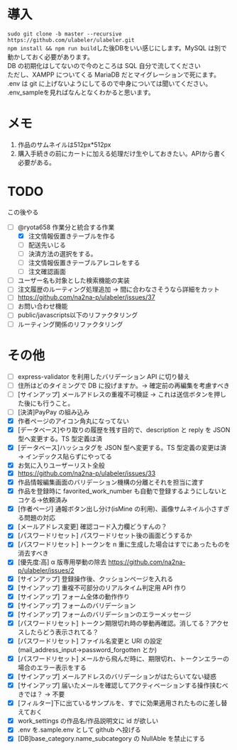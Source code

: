 # 導入
`sudo git clone -b master --recursive https://github.com/ulabeler/ulabeler.git`  
`npm install && npm run build`した後DBをいい感じにします。MySQL は別で動かしておく必要があります。  
 DB の初期化はしてないので今のところは SQL 自分で流してください  
 ただし、XAMPP についてくる MariaDB だとマイグレーションで死にます。  
 .env は git に上げないようにしてるので中身については聞いてください。  
 .env_sampleを見ればなんとなくわかると思います。

# メモ
1. 作品のサムネイルは512px*512px
1. 購入手続きの前にカートに加える処理だけ生やしておきたい。APIから書く必要がある。

# TODO

この後やる

- [ ] @ryota658 作業分と統合する作業
    - [x] 注文情報仮置きテーブルを作る
    - [ ] 配送先いじる
    - [ ] 決済方法の選択をする。
    - [ ] 注文情報仮置きテーブルアレコレをする
    - [ ] 注文確認画面
- [ ] ユーザー名も対象とした検索機能の実装
- [ ] 注文履歴のルーティング処理追加 -> 間に合わなさそうなら詳細をカット
- [ ] https://github.com/na2na-p/ulabeler/issues/37
- [ ] お問い合わせ機能
- [ ] public/javascripts以下のリファクタリング
- [ ] ルーティング関係のリファクタリング

# その他

- [ ] express-validator を利用したバリデーション API に切り替え
- [ ] 住所はどのタイミングで DB に投げますか。→ 確定前の再編集を考慮すべき
- [ ] [サインアップ] メールアドレスの重複不可検証 → これは送信ボタンを押した後にも行うこと。
- [ ] [決済]PayPay の組み込み
- [x] 作者ページのアイコン角丸になってない
- [x] [データベース]やり取りの履歴を残す目的で、description と reply を JSON 型へ変更する。TS 型定義は済
- [x] [データベース]ハッシュタグを JSON 型へ変更する。TS 型定義の変更は済 → インデックス貼らずにやってる
- [x] お気に入りユーザーリスト全般
- [x] https://github.com/na2na-p/ulabeler/issues/33
- [x] 作品情報編集画面のバリデーション機構の分離とそれを担当に渡す
- [x] 作品を登録時に favorited_work_number も自動で登録するようにしないとコケる→依頼済み
- [x] [作者ページ] 通報ボタン出し分け(isMine の利用)、画像サムネイル小さすぎる問題の対応
- [x] [メールアドレス変更] 確認コード入力欄どうすんの？
- [x] [パスワードリセット] パスワードリセット後の画面どうするか
- [x] [パスワードリセット] トークンを n 重に生成した場合はすでにあったものを消去すべき
- [x] [優先度:高] α 版専用挙動の除去 https://github.com/na2na-p/ulabeler/issues/2
- [x] [サインアップ] 登録操作後、クッションページを入れる
- [x] [サインアップ] 重複不可部分のリアルタイム判定用 API 作り
- [x] [サインアップ] フォーム全体の動作作り
- [x] [サインアップ] フォームのバリデーション
- [x] [サインアップ] フォームのバリデーションのエラーメッセージ
- [x] [パスワードリセット] トークン期限切れ時の挙動再確認。消してる？アクセスしたらどう表示されてる？
- [x] [パスワードリセット] ファイル名変更と URI の設定(mail_address_input→password_forgotten とか)
- [x] [パスワードリセット] メールから飛んだ時に、期限切れ、トークンエラーの場合のエラー表示をする
- [x] [サインアップ] メールアドレスのバリデーションがはたらいてない疑惑
- [x] [サインアップ] 届いたメールを確認してアクティベーションする操作挟むべきでは？ → 不要
- [x] [フィルター]下に出ているサンプルを、すでに効果適用されたものに差し替えておく
- [x] work_settings の作品名/作品説明文に id が欲しい
- [x] .env を.sample.env として github へ投げる
- [x] [DB]base_category.name_subcategory の NullAble を禁止にする
